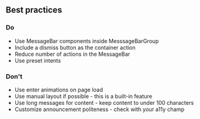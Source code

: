 ## Best practices

### Do

- Use MessageBar components inside MesssageBarGroup
- Include a dismiss button as the container action
- Reduce number of actions in the MessageBar
- Use preset intents

### Don't

- Use enter animations on page load
- Use manual layout if possible - this is a built-in feature
- Use long messages for content - keep content to under 100 characters
- Customize announcement politeness - check with your a11y champ
